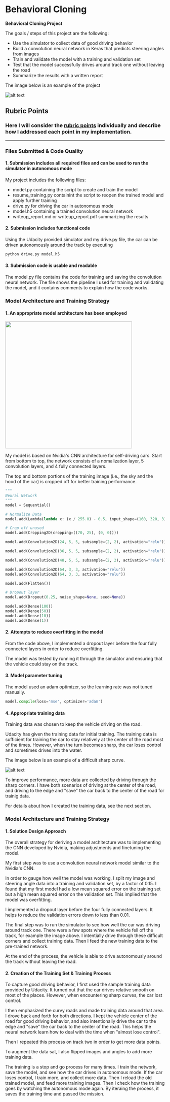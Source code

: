 # **Behavioral Cloning** 

**Behavioral Cloning Project**

The goals / steps of this project are the following:
* Use the simulator to collect data of good driving behavior
* Build a convolution neural network in Keras that predicts steering angles from images
* Train and validate the model with a training and validation set
* Test that the model successfully drives around track one without leaving the road
* Summarize the results with a written report

The image below is an example of the project

![alt text][example]

[//]: # (Image References)
[example]: ./writeup_images/example.jpg "Example Image"
[hard]: ./writeup_images/hard.jpg "Hard Scenario Image"

## Rubric Points
### Here I will consider the [rubric points](https://review.udacity.com/#!/rubrics/432/view) individually and describe how I addressed each point in my implementation.  

---
### Files Submitted & Code Quality

#### 1. Submission includes all required files and can be used to run the simulator in autonomous mode

My project includes the following files:
* model.py containing the script to create and train the model
* resume_training.py containint the script to reopen the trained model and apply further training
* drive.py for driving the car in autonomous mode
* model.h5 containing a trained convolution neural network 
* writeup_report.md or writeup_report.pdf summarizing the results

#### 2. Submission includes functional code
Using the Udacity provided simulator and my drive.py file, the car can be driven autonomously around the track by executing 
```sh
python drive.py model.h5
```

#### 3. Submission code is usable and readable

The model.py file contains the code for training and saving the convolution neural network. The file shows the pipeline I used for training and validating the model, and it contains comments to explain how the code works.

### Model Architecture and Training Strategy

#### 1. An appropriate model architecture has been employed

<img src="./writeup_images/cnn-architecture-624x890.png" width="400">

My model is based on Nvidia's CNN architecture for self-driving cars. Start from bottom to top, the network consists of a nomalization layer, 5 convolution layers, and 4 fully connected layers.

The top and bottom portions of the training image (i.e., the sky and the hood of the car) is cropped off for better training performance.

```python
"""
Neural Network
"""
model = Sequential()

# Normalize Data
model.add(Lambda(lambda x: (x / 255.0) - 0.5, input_shape=(160, 320, 3)))

# Crop off unused
model.add(Cropping2D(cropping=((70, 25), (0, 0))))

model.add(Convolution2D(24, 5, 5, subsample=(2, 2), activation="relu"))

model.add(Convolution2D(36, 5, 5, subsample=(2, 2), activation="relu"))

model.add(Convolution2D(48, 5, 5, subsample=(2, 2), activation="relu"))

model.add(Convolution2D(64, 3, 3, activation="relu"))
model.add(Convolution2D(64, 3, 3, activation="relu"))

model.add(Flatten())

# Dropout layer
model.add(Dropout(0.25, noise_shape=None, seed=None))

model.add(Dense(100))
model.add(Dense(50))
model.add(Dense(10))
model.add(Dense(1))
```

#### 2. Attempts to reduce overfitting in the model

From the code above, I implemented a dropout layer before the four fully connected layers in order to reduce overfitting. 

The model was tested by running it through the simulator and ensuring that the vehicle could stay on the track.

#### 3. Model parameter tuning

The model used an adam optimizer, so the learning rate was not tuned manually.

```python
model.compile(loss='mse', optimizer='adam')
```

#### 4. Appropriate training data

Training data was chosen to keep the vehicle driving on the road.

Udacity has given the training data for initial training. The training data is sufficient for training the car to stay relatively at the center of the road most of the times. However, when the turn becomes sharp, the car loses control and sometimes drives into the water.

The image below is an example of a difficult sharp curve.

![alt text][hard]

To improve performance, more data are collected by driving through the sharp corners. I have both scenarios of driving at the center of the road, and driving to the edge and "save" the car back to the center of the road for trainig data.

For details about how I created the training data, see the next section.

### Model Architecture and Training Strategy

#### 1. Solution Design Approach

The overall strategy for deriving a model architecture was to implementing the CNN developed by Nvidia, making adjustments and finetuning the model.

My first step was to use a convolution neural network model similar to the Nvidia's CNN.

In order to gauge how well the model was working, I split my image and steering angle data into a training and validation set, by a factor of 0.15. I found that my first model had a low mean squared error on the training set but a high mean squared error on the validation set. This implied that the model was overfitting. 

I implemented a dropout layer before the four fully connected layers. It helps to reduce the validation errors down to less than 0.01.

The final step was to run the simulator to see how well the car was driving around track one. There were a few spots where the vehicle fell off the track, for example the image above. I intentially drive through these difficult corners and collect training data. Then I feed the new training data to the pre-trained network.

At the end of the process, the vehicle is able to drive autonomously around the track without leaving the road.

#### 2. Creation of the Training Set & Training Process

To capture good driving behavior, I first used the sample training data provided by Udacity. It turned out that the car drives relative smooth on most of the places. However, when encountering sharp curves, the car lost control.

I then emphasized the curvy roads and made training data around that area. I drove back and forth for both directions. I kept the vehicle center of the road for good driving behavior, and also intentionally drive the car to the edge and "save" the car back to the center of the road. This helps the neural network learn how to deal with the time when "almost lose control".

Then I repeated this process on track two in order to get more data points.

To augment the data sat, I also flipped images and angles to add more training data.

The training is a stop and go process for many times. I train the network, save the model, and see how the car drives in autonomous mode. If the car loses control, I train more, and collect more data. Then I reload the old trained model, and feed more training images. Then I check how the training goes by watching the autonomous mode again. By iteraing the process, it saves the training time and passed the mission.
